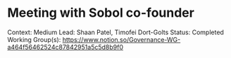 # Meeting with Sobol co-founder

Context: Medium
Lead: Shaan Patel, Timofei Dort-Golts
Status: Completed
Working Group(s): https://www.notion.so/Governance-WG-a464f56462524c87842951a5c5d8b9f0